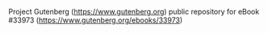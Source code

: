 Project Gutenberg (https://www.gutenberg.org) public repository for eBook #33973 (https://www.gutenberg.org/ebooks/33973)
